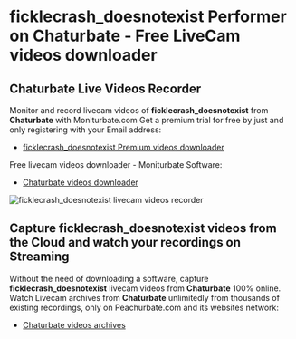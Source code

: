 # ficklecrash_doesnotexist Performer on Chaturbate - Free LiveCam videos downloader

## Chaturbate Live Videos Recorder

Monitor and record livecam videos of **ficklecrash_doesnotexist** from **Chaturbate** with Moniturbate.com
Get a premium trial for free by just and only registering with your Email address:
* [ficklecrash_doesnotexist Premium videos downloader](https://moniturbate.com/request-demo-licence-key.html)

Free livecam videos downloader - Moniturbate Software:
* [Chaturbate videos downloader](https://moniturbate.com/moniturbate-download-software.html)

![ficklecrash_doesnotexist livecam videos recorder](https://peachurnet.com/templates/moniturbate-software.png)


## Capture ficklecrash_doesnotexist videos from the Cloud and watch your recordings on Streaming

Without the need of downloading a software, capture **ficklecrash_doesnotexist** livecam videos from **Chaturbate** 100% online.
Watch Livecam archives from **Chaturbate** unlimitedly from thousands of existing recordings, only on Peachurbate.com and its websites network:
* [Chaturbate videos archives](https://peachurnet.com/)